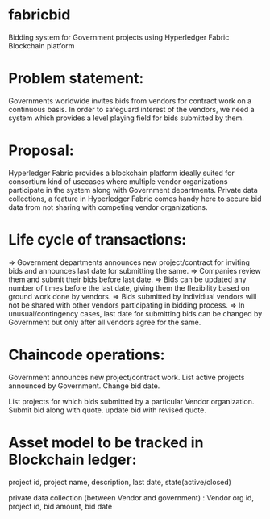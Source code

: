 # fabricbid
Bidding system for Government projects using Hyperledger Fabric Blockchain platform

# Problem statement: 
Governments worldwide invites bids from vendors for contract work on a continuous basis. 
In order to safeguard interest of the vendors, we need a system which provides a level playing field
for bids submitted by them. 

# Proposal:
Hyperledger Fabric provides a blockchain platform ideally suited for consortium kind of usecases
where multiple vendor organizations participate in the system along with Government departments.
Private data collections, a feature in Hyperledger Fabric comes handy here to secure bid data
from not sharing with competing vendor organizations.

# Life cycle of transactions:
=> Government departments announces new project/contract for inviting bids and announces last date for submitting the same.
=> Companies review them and submit their bids before last date.
=> Bids can be updated any number of times before the last date, giving them the flexibility based on ground work
done by vendors.
=> Bids submitted by individual vendors will not be shared with other vendors participating in bidding process.
=> In unusual/contingency cases, last date for submitting bids can be changed by Government but only after all vendors 
agree for the same.

# Chaincode operations:
Government announces new project/contract work.
List active projects announced by Government.
Change bid date.

List projects for which bids submitted by a particular Vendor organization.
Submit bid along with quote.
update bid with revised quote.

# Asset model to be tracked in Blockchain ledger:
project id, project name, description, last date, state(active/closed)

private data collection (between Vendor and government) :
Vendor org id, project id, bid amount, bid date
